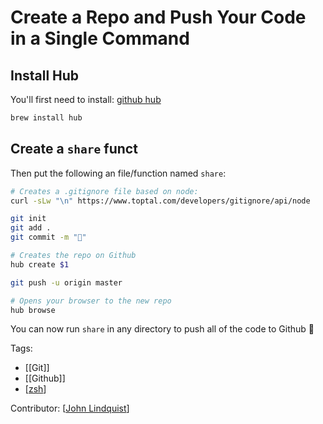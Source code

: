 # Create a Repo and Push Your Code in a Single Command

## Install Hub

You'll first need to install: [github hub](https://github.com/github/hub)

```bash
brew install hub
```

## Create a `share` funct

Then put the following an file/function named `share`:

```bash
# Creates a .gitignore file based on node:
curl -sLw "\n" https://www.toptal.com/developers/gitignore/api/node

git init
git add .
git commit -m "🎈"

# Creates the repo on Github
hub create $1

git push -u origin master

# Opens your browser to the new repo
hub browse
```

You can now run `share` in any directory to push all of the code to Github 🎉

Tags:

- [[Git]]
- [[Github]]
- [[zsh]]

Contributor: [[John Lindquist]]

[//begin]: # "Autogenerated link references for markdown compatibility"
[zsh]: zsh "Zsh"
[john lindquist]: john-lindquist "John Lindquist"
[//end]: # "Autogenerated link references"
